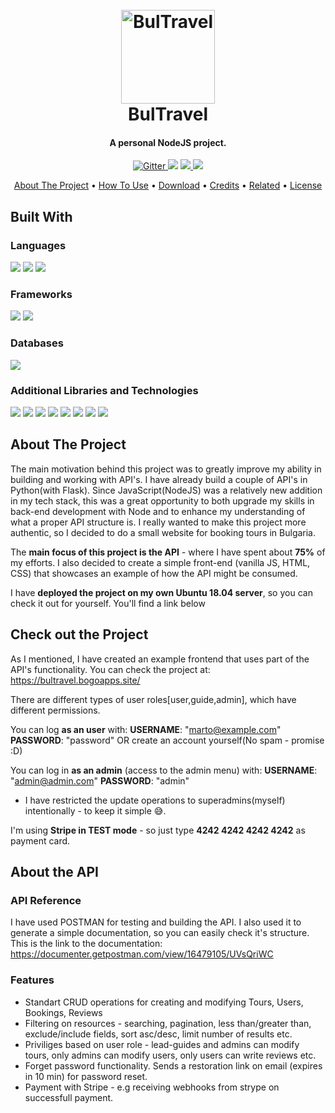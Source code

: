 <h1 align="center">
  <br>
  <a href="https://bultravel.bogoapps.site/"><img src="https://res.cloudinary.com/dawb3psft/image/upload/v1647680620/Portfolio/bultravel.png" alt="BulTravel" width="150"></a>
  <br>
  BulTravel
  <br>
</h1>

<h4 align="center">A personal NodeJS project.</h4>

<p align="center">
  <a href="https://img.shields.io/badge/Made%20with-NodeJS-brightgreen">
    <img src="https://img.shields.io/badge/Made%20with-NodeJS-brightgreen"
         alt="Gitter">
  </a>
  <a href="https://img.shields.io/badge/Made%20with-JavaScript-yellow"><img src="https://img.shields.io/badge/Made%20with-JavaScript-yellow"></a>
  <a href="https://img.shields.io/tokei/lines/github/Bogo56/TravelApp_NodeJS">
      <img src="https://img.shields.io/tokei/lines/github/Bogo56/TravelApp_NodeJS">
  </a>
  <a href="https://img.shields.io/github/languages/count/Bogo56/TravelApp_NodeJS?color=f">
    <img src="https://img.shields.io/github/languages/count/Bogo56/TravelApp_NodeJS?color=f">
  </a>
</p>

<p align="center">
  <a href="#about-the-project">About The Project</a> •
  <a href="#how-to-use">How To Use</a> •
  <a href="#download">Download</a> •
  <a href="#credits">Credits</a> •
  <a href="#related">Related</a> •
  <a href="#license">License</a>
</p>

## Built With
###  Languages
<p>
  <img src="https://img.shields.io/badge/JavaScript-F7DF1E?style=for-the-badge&logo=javascript&logoColor=black">
  <img src="https://img.shields.io/badge/HTML5-E34F26?style=for-the-badge&logo=html5&logoColor=white">
  <img src="https://img.shields.io/badge/CSS3-1572B6?style=for-the-badge&logo=css3&logoColor=white">
<p>
  
### Frameworks
<p>
<img src="https://img.shields.io/badge/Node.js-43853D?style=for-the-badge&logo=node.js&logoColor=white">
<img src="https://img.shields.io/badge/Express.js-404D59?style=for-the-badge">
</p>

### Databases
<p>
<img src="https://img.shields.io/badge/MongoDB-4EA94B?style=for-the-badge&logo=mongodb&logoColor=white">
</p>

### Additional Libraries and Technologies
<p>
  <img src="https://img.shields.io/badge/ORM-Mongoose-red?style=for-the-badge">
  <img src="https://img.shields.io/badge/OS-Ubuntu-orange?style=for-the-badge">
  <img src="https://img.shields.io/badge/Templating-EJS-green?style=for-the-badge">
  <img src="https://img.shields.io/badge/API-Stripe-blueviolet?style=for-the-badge">
  <img src="https://img.shields.io/badge/API-MapBox-blueviolet?style=for-the-badge">
  <img src="https://img.shields.io/badge/Security-Bcrypt-green?style=for-the-badge">
  <img src="https://img.shields.io/badge/Security-Helmet-green?style=for-the-badge">
    <img src="https://img.shields.io/badge/Security-JWT-green?style=for-the-badge">
</p>

## About The Project
The main motivation behind this project was to greatly improve my ability in building and working with API's. I have already build a couple of API's in Python(with Flask). 
Since JavaScript(NodeJS) was a relatively new addition in my tech stack, this was a great opportunity to both upgrade my skills in back-end development with Node and 
to enhance my understanding of what a proper API structure is. I really wanted to make this project more authentic, so I decided to do a small website for booking tours in Bulgaria.

The **main focus of this project is the API** - where I have spent about **75%** of my efforts. I also decided to create a simple front-end (vanilla JS, HTML, CSS) that showcases an
example of how the API might be consumed.

I have **deployed the project on my own Ubuntu 18.04 server**, so you can check it out for yourself. You'll find a link below

## Check out the Project
As I mentioned, I have created an example frontend that uses part of the API's functionality. You can check the project at:
https://bultravel.bogoapps.site/

There are different types of user roles[user,guide,admin], which have different permissions.

You can log **as an user** with:
**USERNAME**: "marto@example.com"
**PASSWORD**: "password"
OR create an account yourself(No spam - promise :D)

You can log in **as an admin** (access to the admin menu) with:
**USERNAME**: "admin@admin.com"
**PASSWORD**: "admin"
* I have restricted the update operations to superadmins(myself) intentionally - to keep it simple 😅.

I'm using **Stripe in TEST mode** - so just type **4242 4242 4242 4242** as payment card.

## About the API
### API Reference
I have used POSTMAN for testing and building the API. I also used it to generate a simple documentation, so you can easily check it's structure. This is the link to the documentation:
https://documenter.getpostman.com/view/16479105/UVsQriWC

### Features
* Standart CRUD operations for creating and modifying Tours, Users, Bookings, Reviews
* Filtering on resources - searching, pagination, less than/greater than, exclude/include fields, sort asc/desc, limit number of results etc.
* Priviliges based on user role - lead-guides and admins can modify tours, only admins can modify users, only users can write reviews etc.
* Forget password functionality. Sends a restoration link on email (expires in 10 min) for password reset.
* Payment with Stripe - e.g receiving webhooks from strype on successfull payment.
